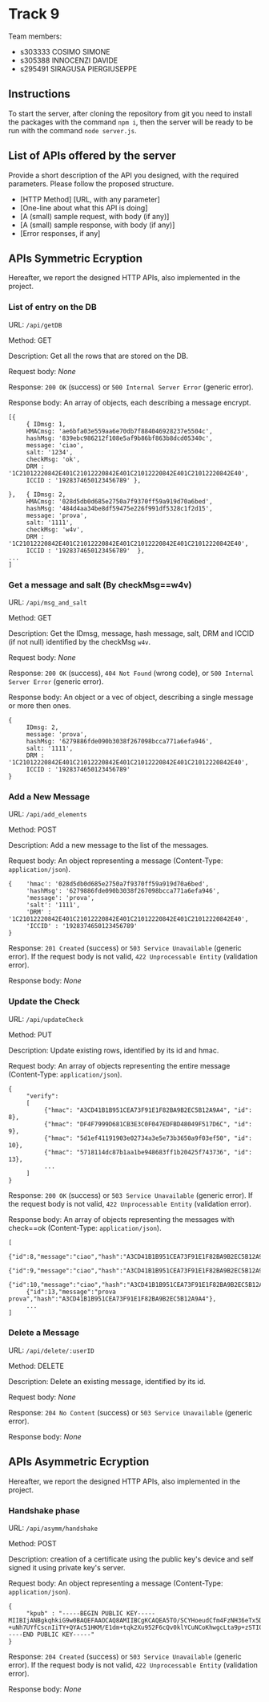 # Track 9

Team members:
* s303333 COSIMO SIMONE
* s305388 INNOCENZI DAVIDE 
* s295491 SIRAGUSA PIERGIUSEPPE

## Instructions

To start the server, after cloning the repository from git you need to install the packages with the command `npm i`, then the server will be ready to be run with the command `node server.js`.

## List of APIs offered by the server

Provide a short description of the API you designed, with the required parameters. Please follow the proposed structure.

* [HTTP Method] [URL, with any parameter]
* [One-line about what this API is doing]
* [A (small) sample request, with body (if any)]
* [A (small) sample response, with body (if any)]
* [Error responses, if any]

## APIs Symmetric Ecryption
Hereafter, we report the designed HTTP APIs, also implemented in the project.

### __List of entry on the DB__

URL: `/api/getDB`

Method: GET

Description: Get all the rows that are stored on the DB.

Request body: _None_

Response: `200 OK` (success) or `500 Internal Server Error` (generic error).

Response body: An array of objects, each describing a message encrypt.
```
[{
     { IDmsg: 1,
     HMACmsg: 'ae6bfa03e559aa6e70db7f884046928237e5504c', 
     hashMsg: '839ebc986212f108e5af9b86bf863b8dcd05340c',
     message: 'ciao', 
     salt: '1234', 
     checkMsg: 'ok',
     DRM : '1C21012220842E401C21012220842E401C21012220842E401C21012220842E40',
     ICCID : '1928374650123456789' },

},   { IDmsg: 2, 
     HMACmsg: '028d5db0d685e2750a7f9370ff59a919d70a6bed', 
     hashMsg: '484d4aa34be8df59475e226f991df5328c1f2d15',
     message: 'prova', 
     salt: '1111', 
     checkMsg: 'w4v',
     DRM : '1C21012220842E401C21012220842E401C21012220842E401C21012220842E40',
     ICCID : '1928374650123456789'  },
...
]
```

### __Get a message and salt (By checkMsg==w4v)__

URL: `/api/msg_and_salt`

Method: GET

Description: Get the IDmsg, message, hash message, salt, DRM and ICCID (if not null) identified by the checkMsg `w4v`.

Request body: _None_

Response: `200 OK` (success), `404 Not Found` (wrong code), or `500 Internal Server Error` (generic error).

Response body: An object or a vec of object, describing a single message or more then ones.
```
{
     IDmsg: 2, 
     message: 'prova', 
     hashMsg: '6279886fde090b3038f267098bcca771a6efa946', 
     salt: '1111',
     DRM : '1C21012220842E401C21012220842E401C21012220842E401C21012220842E40',
     ICCID : '1928374650123456789' 
}

```

### __Add a New Message__

URL: `/api/add_elements`

Method: POST

Description: Add a new message to the list of the messages.

Request body: An object representing a message (Content-Type: `application/json`).
```
{    'hmac': '028d5db0d685e2750a7f9370ff59a919d70a6bed',
     'hashMsg': '6279886fde090b3038f267098bcca771a6efa946',
     'message': 'prova', 
     'salt': '1111',
     'DRM' : '1C21012220842E401C21012220842E401C21012220842E401C21012220842E40',
     'ICCID' : '1928374650123456789'
}
```

Response: `201 Created` (success) or `503 Service Unavailable` (generic error). If the request body is not valid, `422 Unprocessable Entity` (validation error).

Response body: _None_

### __Update the Check__

URL: `/api/updateCheck`

Method: PUT

Description: Update existing rows, identified by its id and hmac.

Request body: An array of objects representing the entire message (Content-Type: `application/json`).
```
{
     "verify":
     [
          {"hmac": "A3CD41B1B951CEA73F91E1F82BA9B2EC5B12A9A4", "id": 8},
          {"hmac": "DF4F7999D681CB3E3C0F047EDFBD48049F517D6C", "id": 9},
          {"hmac": "5d1ef41191903e02734a3e5e73b3650a9f03ef50", "id": 10},
          {"hmac": "5718114dc87b1aa1be948683ff1b20425f743736", "id": 13},
          ...
     ]
}
```

Response: `200 OK` (success) or `503 Service Unavailable` (generic error). If the request body is not valid, `422 Unprocessable Entity` (validation error).

Response body: An array of objects representing the messages with check==ok (Content-Type: `application/json`).

```
[
     {"id":8,"message":"ciao","hash":"A3CD41B1B951CEA73F91E1F82BA9B2EC5B12A9A4"},
     {"id":9,"message":"ciao","hash":"A3CD41B1B951CEA73F91E1F82BA9B2EC5B12A9A4"},
     {"id":10,"message":"ciao","hash":"A3CD41B1B951CEA73F91E1F82BA9B2EC5B12A9A4"},
     {"id":13,"message":"prova prova","hash":"A3CD41B1B951CEA73F91E1F82BA9B2EC5B12A9A4"},
     ...
]
```

### __Delete a Message__

URL: `/api/delete/:userID`

Method: DELETE

Description: Delete an existing message, identified by its id.

Request body: _None_

Response: `204 No Content` (success) or `503 Service Unavailable` (generic error).

Response body: _None_


## APIs Asymmetric Ecryption
Hereafter, we report the designed HTTP APIs, also implemented in the project.

### __Handshake phase__

URL: `/api/asymm/handshake`

Method: POST

Description: creation of a certificate using the public key's device and self signed it using private key's server.

Request body: An object representing a message (Content-Type: `application/json`).

```
{    
     "kpub" : "-----BEGIN PUBLIC KEY-----MIIBIjANBgkqhkiG9w0BAQEFAAOCAQ8AMIIBCgKCAQEA5TO/SCYHoeudCfm4FzNH36eTx5D76HYdQGN/lyvKzP1DF2nUyluDq9hDvx8PK5ogppc3wlptD8zdsLJ/    +uNh7UYfCscnIiTY+QYAc51HKM/E1dm+tqk2Xu952F6cQv0klYCuNCoKhwgcLta9p+zSTI0E8Gnptknpt8+FePpHSRNN3Fvcg7vun7jmk2qpweSEBcuK31fZYKXtw2rGIeNo7sGILN5WEdOjE2ShFeY34erzw3n3Nl4iFJ9ZK0hK+79itXrwsZm54n2etIzwlLeHHGfHJbNHMu9GHAd2rv+0VpjYWmOF8VaCFjtzA/8dD3/EuvGzFDvSDfIfbUgJDuIZ1QIDAQAB-----END PUBLIC KEY-----"
}
```

Response: `204 Created` (success) or `503 Service Unavailable` (generic error). If the request body is not valid, `422 Unprocessable Entity` (validation error).

Response body: _None_